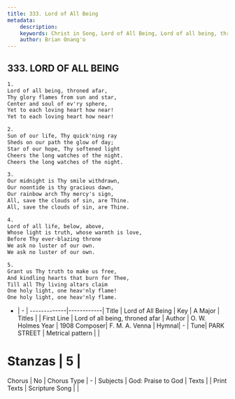 ```yaml
---
title: 333. Lord of All Being
metadata:
    description: 
    keywords: Christ in Song, Lord of All Being, Lord of all being, throned afar, 
    author: Brian Onang'o
---
```



## 333. LORD OF ALL BEING

```txt
1.
Lord of all being, throned afar,
Thy glory flames from sun and star,
Center and soul of ev'ry sphere,
Yet to each loving heart how near!
Yet to each loving heart how near!

2.
Sun of our life, Thy quick'ning ray
Sheds on our path the glow of day;
Star of our hope, Thy softened light
Cheers the long watches of the night.
Cheers the long watches of the night.

3.
Our midnight is Thy smile withdrawn,
Our noontide is thy gracious dawn,
Our rainbow arch Thy mercy's sign,
All, save the clouds of sin, are Thine.
All, save the clouds of sin, are Thine.

4.
Lord of all life, below, above,
Whose light is truth, whose warmth is love,
Before Thy ever-blazing throne
We ask no luster of our own.
We ask no luster of our own.

5.
Grant us Thy truth to make us free,
And kindling hearts that burn for Thee,
Till all Thy living altars claim
One holy light, one heav'nly flame!
One holy light, one heav'nly flame.
```

- |   -  |
-------------|------------|
Title | Lord of All Being |
Key | A Major |
Titles |  |
First Line | Lord of all being, throned afar |
Author | O. W. Holmes
Year | 1908
Composer| F. M. A. Venna |
Hymnal|  - |
Tune| PARK STREET |
Metrical pattern | |
# Stanzas | 5 |
Chorus | No |
Chorus Type | - |
Subjects | God: Praise to God |
Texts |  |
Print Texts | 
Scripture Song |  |
  
